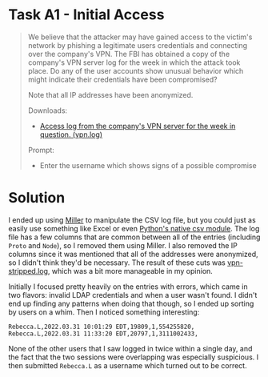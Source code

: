 # Task A1 - Initial Access

> We believe that the attacker may have gained access to the victim's network by phishing a legitimate users credentials and connecting over the company's VPN. The FBI has obtained a copy of the company's VPN server log for the week in which the attack took place. Do any of the user accounts show unusual behavior which might indicate their credentials have been compromised?
>
> Note that all IP addresses have been anonymized.
>
> Downloads:
>
> - [Access log from the company's VPN server for the week in question. (vpn.log)](./provided/vpn.log)
>
> Prompt:
>
> - Enter the username which shows signs of a possible compromise

# Solution

I ended up using [Miller](https://github.com/johnkerl/miller) to manipulate the CSV log file, but you could just as easily use something like Excel or even [Python's native csv module](https://docs.python.org/3/library/csv.html). The log file has a few columns that are common between all of the entries (including `Proto` and `Node`), so I removed them using Miller. I also removed the IP columns since it was mentioned that all of the addresses were anonymized, so I didn't think they'd be necessary. The result of these cuts was [vpn-stripped.log](./vpn-stripped.log), which was a bit more manageable in my opinion.

Initially I focused pretty heavily on the entries with errors, which came in two flavors: invalid LDAP credentials and when a user wasn't found. I didn't end up finding any patterns when doing that though, so I ended up sorting by users on a whim. Then I noticed something interesting:

```csv
Rebecca.L,2022.03.31 10:01:29 EDT,19809,1,554255820,
Rebecca.L,2022.03.31 11:33:20 EDT,20797,1,3111002433,
```

None of the other users that I saw logged in twice within a single day, and the fact that the two sessions were overlapping was especially suspicious. I then submitted `Rebecca.L` as a username which turned out to be correct.
